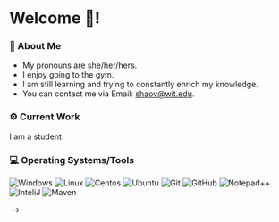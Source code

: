 # Welcome :wave:!
### :bearded_person: About Me
- My pronouns are she/her/hers.
- I enjoy going to the gym.
- I am still learning and trying to constantly enrich my knowledge.
- You can contact me via Email: shaov@wit.edu.

### :gear: Current Work
I am a student.

<!--
**Am I Looking for work?**
- Currently as I'm working on a privte project I'm not looking to join any projects, unless I like the idea, and feel like I'd have fun working on it.
-->
<!-- 
### :keyboard: Languages/Databases
![Java](https://img.shields.io/badge/-Java-0C1324?style=flat-square&logo=Oracle&logoColor=ffffff)
![HTML](https://img.shields.io/badge/-HTML-0C1324?style=flat-square&logo=html5&logoColor=ffffff)
![CSS](https://img.shields.io/badge/-CSS-0C1324?style=flat-square&logo=css3&logoColor=ffffff)
![MariaDB](https://img.shields.io/badge/-MariaDB-0C1324?style=flat-square&logo=mariadb&logoColor=ffffff)
![MySQL](https://img.shields.io/badge/-MySQL-0C1324?style=flat-square&logo=mysql&logoColor=ffffff)
<!--![PostgreSQL](https://img.shields.io/badge/-PostgreSQL-0C1324?style=flat-square&logo=postgresql&logoColor=ffffff)-->
<!--![MongoDB](https://img.shields.io/badge/-MongoDB-0C1324?style=flat-square&logo=mongodb&logoColor=ffffff)-->
<!--[Node.js](https://img.shields.io/badge/-Node.js-0C1324?style=flat-square&logo=Node.js&logoColor=ffffff)-->
<!--![PHP](https://img.shields.io/badge/-PHP-0C1324?style=flat-square&logo=PHP&logoColor=ffffff)-->

### :computer: Operating Systems/Tools
![Windows](https://img.shields.io/badge/-Windows-0C1324?style=flat-square&logo=windows&logoColor=ffffff)
![Linux](https://img.shields.io/badge/-Linux-0C1324?style=flat-square&logo=linux&logoColor=ffffff)
![Centos](https://img.shields.io/badge/-Centos-0C1324?style=flat-square&logo=centos&logoColor=ffffff)
![Ubuntu](https://img.shields.io/badge/-Ubuntu-0C1324?style=flat-square&logo=Ubuntu&logoColor=ffffff)
![Git](https://img.shields.io/badge/-Git-0C1324?style=flat-square&logo=git&logoColor=ffffff)
![GitHub](https://img.shields.io/badge/-GitHub-0C1324?style=flat-square&logo=github&logoColor=ffffff)
![Notepad++](https://img.shields.io/badge/-Notepad++-0C1324?style=flat-square&logo=Notepad%2B%2B&&logoColor=ffffff)
![InteliJ](https://img.shields.io/badge/-InteliJ-0C1324?style=flat-square&logo=jetbrains&logoColor=ffffff)
![Maven](https://img.shields.io/badge/-Maven-0C1324?style=flat-square&logo=apache-maven&logoColor=ffffff)
<!--![Gradle](https://img.shields.io/badge/-Gradle-0C1324?style=flat-square&logo=gradle&logoColor=ffffff)--> -->

<!--
**shaovatwit/shaovatwit** is a ✨ _special_ ✨ repository because its `README.md` (this file) appears on your GitHub profile.

Here are some ideas to get you started:

- 🔭 I’m currently working on learning how to make a Minecraft server.
- 🌱 I’m currently learning ...
- 👯 I’m looking to collaborate on ...
- 🤔 I’m looking for help with ...
- 💬 Ask me about ...
- 📫 How to reach me: ...
- 😄 Pronouns: ...
- ⚡ Fun fact: ...
-->
